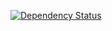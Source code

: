 [![Dependency Status](https://gemnasium.com/aurevec/aveapp.png)](https://gemnasium.com/aurevec/aveapp)